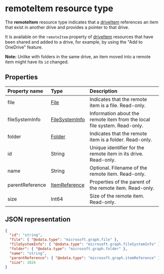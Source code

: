 # remoteItem resource type

The **remoteItem** resource type indicates that a [driveItem](driveitem.md)
references an item that exist in another drive and provides a pointer to that drive.

It is available on the `remoteItem` property of [driveItem](driveitem.md)
resources that have been shared and added to a drive, for example, by using the
"Add to OneDrive" feature.

**Note:** Unlike with folders in the same drive, an item moved into a remote
item might have its `id` changed.


## Properties

| Property name   | Type                                           | Description                                                              |
|:----------------|:-----------------------------------------------|:-------------------------------------------------------------------------|
| file            | [File](file.md)                          | Indicates that the remote item is a file. Read-only.                     |
| fileSystemInfo  | [FileSystemInfo](filesysteminfo.md)      | Information about the remote item from the local file system. Read-only. |
| folder          | [Folder](folder.md)                      | Indicates that the remote item is a folder. Read-only.                   |
| id              | String                                         | Unique identifier for the remote item in its drive. Read-only.           |
| name            | String                                         | Optional. Filename of the remote item. Read-only.                        |
| parentReference | [ItemReference](itemreference.md) | Properties of the parent of the remote item. Read-only.                  |
| size            | Int64                                          | Size of the remote item. Read-only.                                      |


## JSON representation

<!-- { "blockType": "resource", "@odata.type": "microsoft.graph.remoteItem", optionalProperties: ["name", "fileSystemInfo", "file", "folder"] } -->
```json
{
  "id": "string",
  "file": { "@odata.type": "microsoft.graph.file" },
  "fileSystemInfo": { "@odata.type": "microsoft.graph.fileSystemInfo" },
  "folder": { "@odata.type": "microsoft.graph.folder" },
  "name": "string",
  "parentReference": { "@odata.type": "microsoft.graph.itemReference" },
  "size": 1024
}
```
<!-- {
  "type": "#page.annotation",
  "description": "remoteItem resource type provides a link to an item in another drive.",
  "keywords": "remoteitem symlink remote drive shared with me add to onedrive",
  "section": "documentation"
} -->
